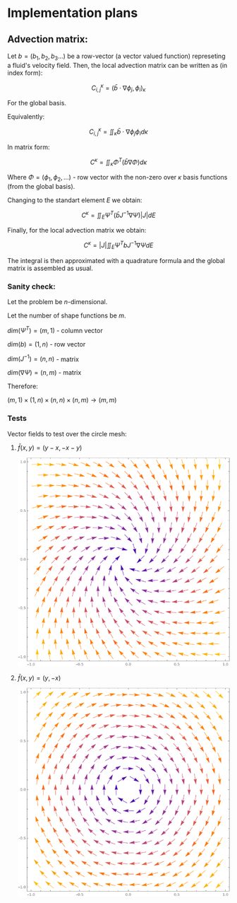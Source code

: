 # Implementation plans

## Advection matrix:

Let $b = (b_1, b_2, b_3 ...)$ be a row-vector  (a vector valued function) represeting a fluid's velocity field.
Then, the local advection matrix can be written as (in index form):

$$
C_{i, j}^\kappa = (\bar{b} \cdot \nabla \phi_j, \phi_i)_\kappa
$$

For the global basis. 

Equivalently:

$$
C_{i, j}^\kappa = \iint_\kappa \bar{b} \cdot \nabla \phi_j \phi_i d\kappa
$$

In matrix form:

$$
C^\kappa = \iint_\kappa \Phi^T (\bar{b}\nabla \Phi)  d\kappa
$$

Where $\Phi = (\phi_1, \phi_2, ...)$ - row vector with the non-zero over $\kappa$ basis functions (from the global basis).

Changing to the standart element $E$ we obtain:

$$
C^\kappa = \iint_E \Psi^T (\bar{b} J ^{-1} \nabla \Psi) |J| dE
$$

Finally, for the local advection matrix we obtain:

$$
C^\kappa = |J| \iint_E \Psi^T b J ^{-1} \nabla \Psi dE
$$

The integral is then approximated with a quadrature formula and the global matrix is assembled as usual.

### Sanity check:

Let the problem be $n$-dimensional.

Let the number of shape functions be $m$.

$dim (\Psi^T) = (m, 1)$ - column vector

$dim(b) = (1,n)$ - row vector

$dim(J^{-1}) = (n,n)$ - matrix

$dim(\nabla \Psi) = (n , m)$ - matrix

Therefore:

$(m, 1) \times (1,n) \times (n,n) \times (n , m) \rightarrow (m, m)$

### Tests

Vector fields to test over the circle mesh:



1. $\bar{f}(x,y) = (y-x, -x-y)$

    ![Attractor](./images/attractor.png)

2. $\bar{f}(x,y) = (y, -x)$

    ![Spinner](./images/spinner.png)
